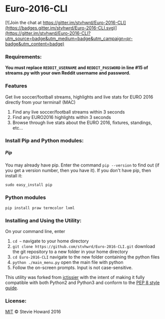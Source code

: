 # Euro-2016-CLI

[![Join the chat at https://gitter.im/stvhwrd/Euro-2016-CLI](https://badges.gitter.im/stvhwrd/Euro-2016-CLI.svg)](https://gitter.im/stvhwrd/Euro-2016-CLI?utm_source=badge&utm_medium=badge&utm_campaign=pr-badge&utm_content=badge)

### Requirements:

**You must replace `REDDIT_USERNAME` and `REDDIT_PASSWORD` in line #15 of streams.py with your own Reddit username and password.** 


### Features
Get live soccer/football streams, highlights and live stats for EURO 2016 directly from your terminal! (MAC)
  1. Find any live soccer/football streams within 3 seconds
  2. Find any EURO2016 highlights within 3 seconds
  3. Browse through live stats about the EURO 2016, fixtures, standings, etc...


### Install Pip and Python modules:

##### Pip

You may already have pip.  Enter the command `pip --version` to find out (if you get a version number, then you have it).
If you don't have pip, then install it:

`sudo easy_install pip`


### Python modules

`pip install praw termcolor lxml`


### Installing and Using the Utility:

On your command line, enter

1. `cd ~`  navigate to your home directory
2. `git clone https://github.com/stvhwrd/Euro-2016-CLI.git`  download the git repository to a new folder in your home directory
3. `cd Euro-2016-CLI`  navigate to the new folder containing the python files
4. `python ./main_menu.py` open the main file with python
5. Follow the on-screen prompts.  Input is not case-sensitive.

This utility was forked from [jctissier](https://github.com/jctissier/) with the intent of making it fully compatible with both Python2 and Python3 and conform to the [PEP 8 style guide](https://www.python.org/dev/peps/pep-0008/).


### License:

[MIT](https://tldrlegal.com/license/mit-license) © Stevie Howard 2016
